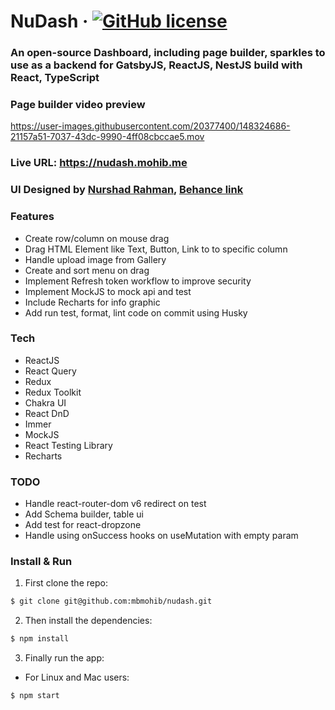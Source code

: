 # NuDash &middot; [![GitHub license](https://img.shields.io/github/license/bdTechies/book-manager.svg?style=popout)](https://github.com/bdTechies/book-manager/blob/master/LICENSE.md)

### An open-source Dashboard, including page builder, sparkles to use as a backend for GatsbyJS, ReactJS, NestJS build with React, TypeScript



### Page builder video preview
https://user-images.githubusercontent.com/20377400/148324686-21157a51-7037-43dc-9990-4ff08cbccae5.mov



### Live URL: https://nudash.mohib.me

### UI Designed by [Nurshad Rahman](https://behance.net/nurshadrahman), [Behance link]()

### Features

- Create row/column on mouse drag
- Drag HTML Element like Text, Button, Link to to specific column
- Handle upload image from Gallery
- Create and sort menu on drag
- Implement Refresh token workflow to improve security
- Implement MockJS to mock api and test
- Include Recharts for info graphic
- Add run test, format, lint code on commit using Husky

### Tech

- ReactJS
- React Query
- Redux
- Redux Toolkit
- Chakra UI
- React DnD
- Immer
- MockJS
- React Testing Library
- Recharts

### TODO

- Handle react-router-dom v6 redirect on test
- Add Schema builder, table ui
- Add test for react-dropzone
- Handle using onSuccess hooks on useMutation with empty param

### Install & Run

1.  First clone the repo:

```bash
$ git clone git@github.com:mbmohib/nudash.git
```

2.  Then install the dependencies:

```bash
$ npm install
```

3.  Finally run the app:

- For Linux and Mac users:

```bash
$ npm start
```

